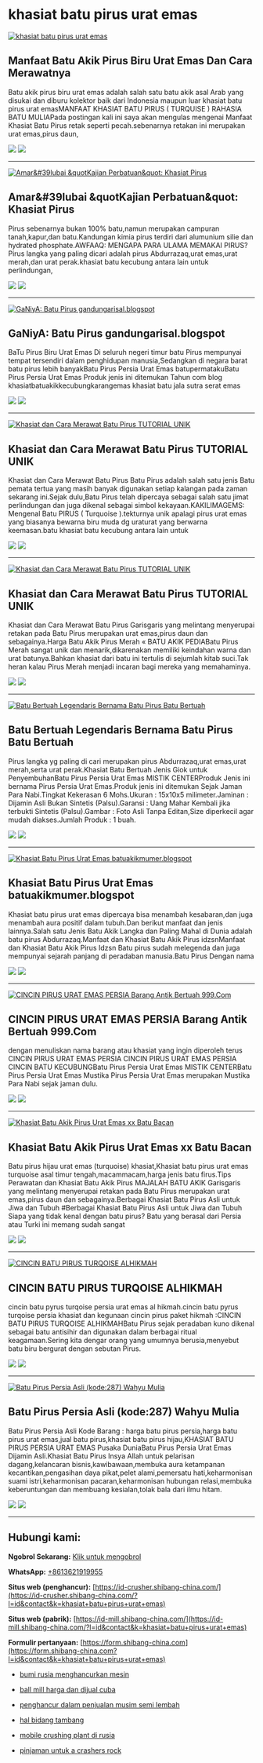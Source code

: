 # khasiat batu pirus urat emas

<a href="https://swt.shibang-china.com/?l=id&img&k=khasiat+batu+pirus+urat+emas" target="_blank">![khasiat batu pirus urat emas](http://static.shibang-china.com/all-800x300/1170.jpg)</a>

## Manfaat Batu Akik Pirus Biru Urat Emas Dan Cara Merawatnya
Batu akik pirus biru urat emas adalah salah satu batu akik asal Arab yang disukai dan diburu kolektor baik dari Indonesia maupun luar khasiat batu pirus urat emasMANFAAT KHASIAT BATU PIRUS ( TURQUISE ) RAHASIA BATU MULIAPada postingan kali ini saya akan mengulas mengenai Manfaat Khasiat Batu Pirus retak seperti pecah.sebenarnya retakan ini merupakan urat emas,pirus daun,


<a href="https://whatsapp.shibangsoft.com/WhatsApp.php" target="_blank" title="WhatsApp">![](http://static.shibang-china.com/icon/whatsapp.png)</a> <a href="https://swt.shibang-china.com/?l=id&icon&k=khasiat+batu+pirus+urat+emas" target="_blank">![](http://static.shibang-china.com/icon/chat-id.png)</a>

---

<a href="https://swt.shibang-china.com/?l=id&img&k=khasiat+batu+pirus+urat+emas" target="_blank">![Amar&#39lubai &quotKajian Perbatuan&quot: Khasiat Pirus](http://static.shibang-china.com/all-800x300/1372.jpg)</a>

## Amar&#39lubai &quotKajian Perbatuan&quot: Khasiat Pirus
Pirus sebenarnya bukan 100% batu,namun merupakan campuran tanah,kapur,dan batu.Kandungan kimia pirus terdiri dari alumunium silie dan hydrated phosphate.AWFAAQ: MENGAPA PARA ULAMA MEMAKAI PIRUS?Pirus langka yang paling dicari adalah pirus Abdurrazaq,urat emas,urat merah,dan urat perak.khasiat batu kecubung antara lain untuk perlindungan,


<a href="https://whatsapp.shibangsoft.com/WhatsApp.php" target="_blank" title="WhatsApp">![](http://static.shibang-china.com/icon/whatsapp.png)</a> <a href="https://swt.shibang-china.com/?l=id&icon&k=khasiat+batu+pirus+urat+emas" target="_blank">![](http://static.shibang-china.com/icon/chat-id.png)</a>

---

<a href="https://swt.shibang-china.com/?l=id&img&k=khasiat+batu+pirus+urat+emas" target="_blank">![GaNiyA: Batu Pirus gandungarisal.blogspot](http://static.shibang-china.com/all-800x300/123.jpg)</a>

## GaNiyA: Batu Pirus gandungarisal.blogspot
BaTu Pirus Biru Urat Emas Di seluruh negeri timur batu Pirus mempunyai tempat tersendiri dalam penghidupan manusia,Sedangkan di negara barat batu pirus lebih banyakBatu Pirus Persia Urat Emas batupermatakuBatu Pirus Persia Urat Emas Produk jenis ini ditemukan Tahun com blog khasiatbatuakikkecubungkarangemas khasiat batu jala sutra serat emas


<a href="https://whatsapp.shibangsoft.com/WhatsApp.php" target="_blank" title="WhatsApp">![](http://static.shibang-china.com/icon/whatsapp.png)</a> <a href="https://swt.shibang-china.com/?l=id&icon&k=khasiat+batu+pirus+urat+emas" target="_blank">![](http://static.shibang-china.com/icon/chat-id.png)</a>

---

<a href="https://swt.shibang-china.com/?l=id&img&k=khasiat+batu+pirus+urat+emas" target="_blank">![Khasiat dan Cara Merawat Batu Pirus TUTORIAL UNIK](http://static.shibang-china.com/all-800x300/1149.jpg)</a>

## Khasiat dan Cara Merawat Batu Pirus TUTORIAL UNIK
Khasiat dan Cara Merawat Batu Pirus Batu Pirus adalah salah satu jenis Batu pemata tertua yang masih banyak digunakan setiap kalangan pada zaman sekarang ini.Sejak dulu,Batu Pirus telah dipercaya sebagai salah satu jimat perlindungan dan juga dikenal sebagai simbol kekayaan.KAKILIMAGEMS: Mengenal Batu PIRUS ( Turquoise ).tekturnya unik apalagi pirus urat emas yang biasanya bewarna biru muda dg uraturat yang berwarna keemasan.batu khasiat batu kecubung antara lain untuk


<a href="https://whatsapp.shibangsoft.com/WhatsApp.php" target="_blank" title="WhatsApp">![](http://static.shibang-china.com/icon/whatsapp.png)</a> <a href="https://swt.shibang-china.com/?l=id&icon&k=khasiat+batu+pirus+urat+emas" target="_blank">![](http://static.shibang-china.com/icon/chat-id.png)</a>

---

<a href="https://swt.shibang-china.com/?l=id&img&k=khasiat+batu+pirus+urat+emas" target="_blank">![Khasiat dan Cara Merawat Batu Pirus TUTORIAL UNIK](http://static.shibang-china.com/all-800x300/13.jpg)</a>

## Khasiat dan Cara Merawat Batu Pirus TUTORIAL UNIK
Khasiat dan Cara Merawat Batu Pirus Garisgaris yang melintang menyerupai retakan pada Batu Pirus merupakan urat emas,pirus daun dan sebagainya.Harga Batu Akik Pirus Merah « BATU AKIK PEDIABatu Pirus Merah sangat unik dan menarik,dikarenakan memiliki keindahan warna dan urat batunya.Bahkan khasiat dari batu ini tertulis di sejumlah kitab suci.Tak heran kalau Pirus Merah menjadi incaran bagi mereka yang memahaminya.


<a href="https://whatsapp.shibangsoft.com/WhatsApp.php" target="_blank" title="WhatsApp">![](http://static.shibang-china.com/icon/whatsapp.png)</a> <a href="https://swt.shibang-china.com/?l=id&icon&k=khasiat+batu+pirus+urat+emas" target="_blank">![](http://static.shibang-china.com/icon/chat-id.png)</a>

---

<a href="https://swt.shibang-china.com/?l=id&img&k=khasiat+batu+pirus+urat+emas" target="_blank">![Batu Bertuah Legendaris Bernama Batu Pirus Batu Bertuah](http://static.shibang-china.com/all-800x300/804.jpg)</a>

## Batu Bertuah Legendaris Bernama Batu Pirus Batu Bertuah
Pirus langka yg paling di cari merupakan pirus Abdurrazaq,urat emas,urat merah,serta urat perak.Khasiat Batu Bertuah Jenis Giok untuk PenyembuhanBatu Pirus Persia Urat Emas MISTIK CENTERProduk Jenis ini bernama Pirus Persia Urat Emas.Produk jenis ini ditemukan Sejak Jaman Para Nabi.Tingkat Kekerasan 6 Mohs.Ukuran : 15x10x5 milimeter.Jaminan : Dijamin Asli Bukan Sintetis (Palsu).Garansi : Uang Mahar Kembali jika terbukti Sintetis (Palsu).Gambar : Foto Asli Tanpa Editan,Size diperkecil agar mudah diakses.Jumlah Produk : 1 buah.


<a href="https://whatsapp.shibangsoft.com/WhatsApp.php" target="_blank" title="WhatsApp">![](http://static.shibang-china.com/icon/whatsapp.png)</a> <a href="https://swt.shibang-china.com/?l=id&icon&k=khasiat+batu+pirus+urat+emas" target="_blank">![](http://static.shibang-china.com/icon/chat-id.png)</a>

---

<a href="https://swt.shibang-china.com/?l=id&img&k=khasiat+batu+pirus+urat+emas" target="_blank">![Khasiat Batu Pirus Urat Emas batuakikmumer.blogspot](http://static.shibang-china.com/all-800x300/172.jpg)</a>

## Khasiat Batu Pirus Urat Emas batuakikmumer.blogspot
Khasiat batu pirus urat emas dipercaya bisa menambah kesabaran,dan juga menambah aura positif dalam tubuh.Dan berikut manfaat dan jenis lainnya.Salah satu Jenis Batu Akik Langka dan Paling Mahal di Dunia adalah batu pirus Abdurrazaq.Manfaat dan Khasiat Batu Akik Pirus idzsnManfaat dan Khasiat Batu Akik Pirus Idzsn Batu pirus sudah melegenda dan juga mempunyai sejarah panjang di peradaban manusia.Batu Pirus Dengan nama


<a href="https://whatsapp.shibangsoft.com/WhatsApp.php" target="_blank" title="WhatsApp">![](http://static.shibang-china.com/icon/whatsapp.png)</a> <a href="https://swt.shibang-china.com/?l=id&icon&k=khasiat+batu+pirus+urat+emas" target="_blank">![](http://static.shibang-china.com/icon/chat-id.png)</a>

---

<a href="https://swt.shibang-china.com/?l=id&img&k=khasiat+batu+pirus+urat+emas" target="_blank">![CINCIN PIRUS URAT EMAS PERSIA Barang Antik Bertuah 999.Com](http://static.shibang-china.com/all-800x300/259.jpg)</a>

## CINCIN PIRUS URAT EMAS PERSIA Barang Antik Bertuah 999.Com
dengan menuliskan nama barang atau khasiat yang ingin diperoleh terus CINCIN PIRUS URAT EMAS PERSIA CINCIN PIRUS URAT EMAS PERSIA CINCIN BATU KECUBUNGBatu Pirus Persia Urat Emas MISTIK CENTERBatu Pirus Persia Urat Emas Mustika Pirus Persia Urat Emas merupakan Mustika Para Nabi sejak jaman dulu.


<a href="https://whatsapp.shibangsoft.com/WhatsApp.php" target="_blank" title="WhatsApp">![](http://static.shibang-china.com/icon/whatsapp.png)</a> <a href="https://swt.shibang-china.com/?l=id&icon&k=khasiat+batu+pirus+urat+emas" target="_blank">![](http://static.shibang-china.com/icon/chat-id.png)</a>

---

<a href="https://swt.shibang-china.com/?l=id&img&k=khasiat+batu+pirus+urat+emas" target="_blank">![Khasiat Batu Akik Pirus Urat Emas xx Batu Bacan](http://static.shibang-china.com/all-800x300/1402.jpg)</a>

## Khasiat Batu Akik Pirus Urat Emas xx Batu Bacan
Batu pirus hijau urat emas (turquoise) khasiat,Khasiat batu pirus urat emas turquoise asal timur tengah,macammacam,harga jenis batu firus.Tips Perawatan dan Khasiat Batu Akik Pirus MAJALAH BATU AKIK Garisgaris yang melintang menyerupai retakan pada Batu Pirus merupakan urat emas,pirus daun dan sebagainya.Berbagai Khasiat Batu Pirus Asli untuk Jiwa dan Tubuh #Berbagai Khasiat Batu Pirus Asli untuk Jiwa dan Tubuh Siapa yang tidak kenal dengan batu pirus? Batu yang berasal dari Persia atau Turki ini memang sudah sangat


<a href="https://whatsapp.shibangsoft.com/WhatsApp.php" target="_blank" title="WhatsApp">![](http://static.shibang-china.com/icon/whatsapp.png)</a> <a href="https://swt.shibang-china.com/?l=id&icon&k=khasiat+batu+pirus+urat+emas" target="_blank">![](http://static.shibang-china.com/icon/chat-id.png)</a>

---

<a href="https://swt.shibang-china.com/?l=id&img&k=khasiat+batu+pirus+urat+emas" target="_blank">![CINCIN BATU PIRUS TURQOISE ALHIKMAH](http://static.shibang-china.com/all-800x300/175.jpg)</a>

## CINCIN BATU PIRUS TURQOISE ALHIKMAH
cincin batu pyrus turqoise persia urat emas al hikmah.cincin batu pyrus turqoise persia khasiat dan kegunaan cincin pirus paket hikmah :CINCIN BATU PIRUS TURQOISE ALHIKMAHBatu Pirus sejak peradaban kuno dikenal sebagai batu antisihir dan digunakan dalam berbagai ritual keagamaan.Sering kita dengar orang yang umumnya berusia,menyebut batu biru bergurat dengan sebutan Pirus.


<a href="https://whatsapp.shibangsoft.com/WhatsApp.php" target="_blank" title="WhatsApp">![](http://static.shibang-china.com/icon/whatsapp.png)</a> <a href="https://swt.shibang-china.com/?l=id&icon&k=khasiat+batu+pirus+urat+emas" target="_blank">![](http://static.shibang-china.com/icon/chat-id.png)</a>

---

<a href="https://swt.shibang-china.com/?l=id&img&k=khasiat+batu+pirus+urat+emas" target="_blank">![Batu Pirus Persia Asli (kode:287) Wahyu Mulia](http://static.shibang-china.com/all-800x300/302.jpg)</a>

## Batu Pirus Persia Asli (kode:287) Wahyu Mulia
Batu Pirus Persia Asli Kode Barang : harga batu pirus persia,harga batu pirus urat emas,jual batu pirus,khasiat batu pirus hijau,KHASIAT BATU PIRUS PERSIA URAT EMAS Pusaka DuniaBatu Pirus Persia Urat Emas Dijamin Asli.Khasiat Batu Pirus Insya Allah untuk pelarisan dagang,kelancaran bisnis,kawibawaan,membuka aura ketampanan kecantikan,pengasihan daya pikat,pelet alami,pemersatu hati,keharmonisan suami istri,keharmonisan pacaran,keharmonisan hubungan relasi,membuka keberuntungan dan membuang kesialan,tolak bala dari ilmu hitam.


<a href="https://whatsapp.shibangsoft.com/WhatsApp.php" target="_blank" title="WhatsApp">![](http://static.shibang-china.com/icon/whatsapp.png)</a> <a href="https://swt.shibang-china.com/?l=id&icon&k=khasiat+batu+pirus+urat+emas" target="_blank">![](http://static.shibang-china.com/icon/chat-id.png)</a>

---
## Hubungi kami:

**Ngobrol Sekarang:** [Klik untuk mengobrol](https://swt.shibang-china.com?l=id&contact&k=khasiat+batu+pirus+urat+emas)

**WhatsApp:**  [+8613621919955](https://whatsapp.shibangsoft.com/WhatsApp.php)

**Situs web (penghancur):** [https://id-crusher.shibang-china.com/](https://id-crusher.shibang-china.com/?l=id&contact&k=khasiat+batu+pirus+urat+emas)

**Situs web (pabrik):** [https://id-mill.shibang-china.com/](https://id-mill.shibang-china.com/?l=id&contact&k=khasiat+batu+pirus+urat+emas)

**Formulir pertanyaan:** [https://form.shibang-china.com](https://form.shibang-china.com?l=id&contact&k=khasiat+batu+pirus+urat+emas)

* [bumi rusia menghancurkan mesin](../22/bumi%20rusia%20menghancurkan%20mesin.md)

* [ball mill harga dan dijual cuba](../21/ball%20mill%20harga%20dan%20dijual%20cuba.md)

* [penghancur dalam penjualan musim semi lembah](../28/penghancur%20dalam%20penjualan%20musim%20semi%20lembah.md)

* [hal bidang tambang](../30/hal%20bidang%20tambang.md)

* [mobile crushing plant di rusia](../17/mobile%20crushing%20plant%20di%20rusia.md)

* [pinjaman untuk a crashers rock](../20/pinjaman%20untuk%20a%20crashers%20rock.md)
